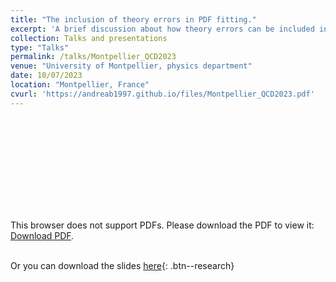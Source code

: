 ```yaml
---
title: "The inclusion of theory errors in PDF fitting."
excerpt: 'A brief discussion about how theory errors can be included in PDF fits and why they should be.'
collection: Talks and presentations
type: "Talks"
permalink: /talks/Montpellier_QCD2023
venue: "University of Montpellier, physics department"
date: 10/07/2023
location: "Montpellier, France"
cvurl: 'https://andreab1997.github.io/files/Montpellier_QCD2023.pdf'
---
```

<object data="https://andreab1997.github.io/files/Montpellier_QCD2023.pdf" type="application/pdf" width="700px" height="700px">
    <embed src="https://andreab1997.github.io/files/Montpellier_QCD2023.pdf">
        <p>This browser does not support PDFs. Please download the PDF to view it: <a href="https://andreab1997.github.io/files/Montpellier_QCD2023.pdf">Download PDF</a>.</p>
    </embed>
</object>

\
Or you can download the slides [here](https://andreab1997.github.io/files/Montpellier_QCD2023.pdf){: .btn--research}

